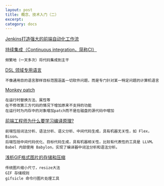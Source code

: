 ```yaml
---
layout: post
title: 概念、技术入门（二）
excerpt: 
category: docs
---
```


[Jenkins打造强大的前端自动化工作流](https://juejin.im/post/5ad1980e6fb9a028c42ea1be)


[持续集成（Continuous integration，简称CI）](http://www.ruanyifeng.com/blog/2015/09/continuous-integration.html)

    频繁地（一天多次）将代码集成到主干

[DSL 领域专用语言](https://blog.csdn.net/mfowler/article/details/1069927)

    不像通用目的语言那样目标范围涵盖一切软件问题，而是专门针对某一特定问题的计算机语言

[Monkey patch](https://stackoverflow.com/questions/5626193/what-is-monkey-patching)

    在运行时替换方法、属性等
    在不修改第三方代码的情况下增加原来不支持的功能
    在运行时为内存中的对象增加patch而不是在磁盘的源代码中增加
    
[前端工程师为什么要学习编译原理?](https://zhuanlan.zhihu.com/p/31096468)

    前端包括词法分析、语法分析、语义分析、中间代码生成，具有机器无关性，如 Flex，Bison。
    后端包括中间代码优化、目标代码生成，具有机器相关性，比较有代表性的工具是 LLVM。
    Babel 内部使用 Babylon，实现了编译器中词法分析和语法分析。

[浅析GIF格式图片的存储和压缩](https://www.cnblogs.com/qcloud1001/p/6647080.html)

    传统图片缩小尺寸，resize大法
    GIF 存储规则
    gifsicle 命令行图片处理工具

